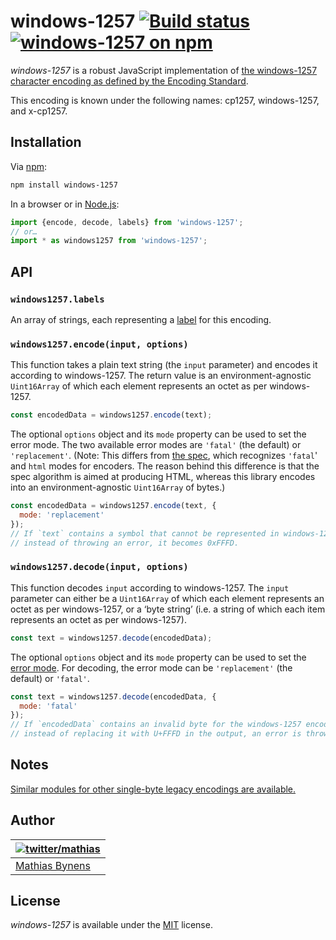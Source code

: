 # windows-1257 [![Build status](https://github.com/mathiasbynens/windows-1257/workflows/run-checks/badge.svg)](https://github.com/mathiasbynens/windows-1257/actions?query=workflow%3Arun-checks) [![windows-1257 on npm](https://img.shields.io/npm/v/windows-1257)](https://www.npmjs.com/package/windows-1257)

_windows-1257_ is a robust JavaScript implementation of [the windows-1257 character encoding as defined by the Encoding Standard](https://encoding.spec.whatwg.org/#windows-1257).

This encoding is known under the following names: cp1257, windows-1257, and x-cp1257.

## Installation

Via [npm](https://www.npmjs.com/):

```bash
npm install windows-1257
```

In a browser or in [Node.js](https://nodejs.org/):

```js
import {encode, decode, labels} from 'windows-1257';
// or…
import * as windows1257 from 'windows-1257';
```

## API

### `windows1257.labels`

An array of strings, each representing a [label](https://encoding.spec.whatwg.org/#label) for this encoding.

### `windows1257.encode(input, options)`

This function takes a plain text string (the `input` parameter) and encodes it according to windows-1257. The return value is an environment-agnostic `Uint16Array` of which each element represents an octet as per windows-1257.

```js
const encodedData = windows1257.encode(text);
```

The optional `options` object and its `mode` property can be used to set the error mode. The two available error modes are `'fatal'` (the default) or `'replacement'`. (Note: This differs from [the spec](https://encoding.spec.whatwg.org/#error-mode), which recognizes `'fatal`' and `html` modes for encoders. The reason behind this difference is that the spec algorithm is aimed at producing HTML, whereas this library encodes into an environment-agnostic `Uint16Array` of bytes.)

```js
const encodedData = windows1257.encode(text, {
  mode: 'replacement'
});
// If `text` contains a symbol that cannot be represented in windows-1257,
// instead of throwing an error, it becomes 0xFFFD.
```

### `windows1257.decode(input, options)`

This function decodes `input` according to windows-1257. The `input` parameter can either be a `Uint16Array` of which each element represents an octet as per windows-1257, or a ‘byte string’ (i.e. a string of which each item represents an octet as per windows-1257).

```js
const text = windows1257.decode(encodedData);
```

The optional `options` object and its `mode` property can be used to set the [error mode](https://encoding.spec.whatwg.org/#error-mode). For decoding, the error mode can be `'replacement'` (the default) or `'fatal'`.

```js
const text = windows1257.decode(encodedData, {
  mode: 'fatal'
});
// If `encodedData` contains an invalid byte for the windows-1257 encoding,
// instead of replacing it with U+FFFD in the output, an error is thrown.
```

## Notes

[Similar modules for other single-byte legacy encodings are available.](https://www.npmjs.com/browse/keyword/legacy-encoding)

## Author

| [![twitter/mathias](https://gravatar.com/avatar/24e08a9ea84deb17ae121074d0f17125?s=70)](https://twitter.com/mathias "Follow @mathias on Twitter") |
|---|
| [Mathias Bynens](https://mathiasbynens.be/) |

## License

_windows-1257_ is available under the [MIT](https://mths.be/mit) license.
